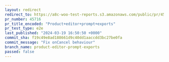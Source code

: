 ```yaml
---
layout: redirect
redirect_to: https://a8c-woo-test-reports.s3.amazonaws.com/public/pr/45716/e2e/index.html
pr_number: 45716
pr_title_encoded: "Product+editor+prompt+exports"
pr_test_type: e2e
last_published: "2024-03-19 16:50:50 +0000"
commit_sha: f19c49e8ad188661d9c40dd1aaccdd3bc27be0fa
commit_message: "Fix onCancel behaviour"
branch_name: product-editor-prompt-exports
passed: false
---
```

